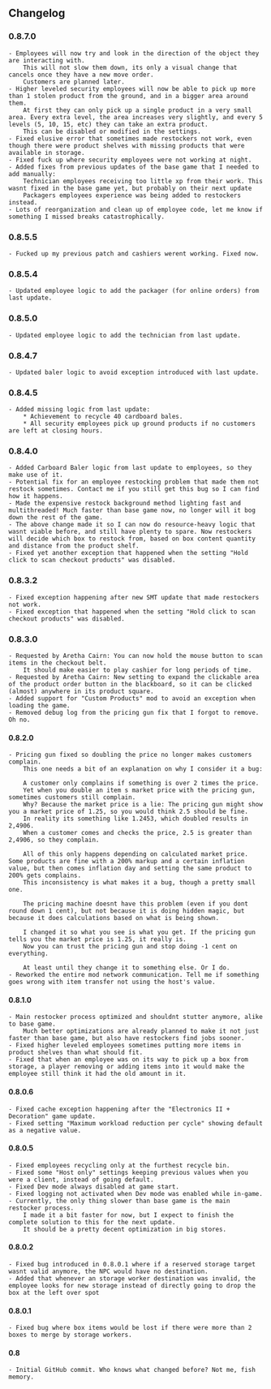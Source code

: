 ## Changelog
### 0.8.7.0
	- Employees will now try and look in the direction of the object they are interacting with. 
		This will not slow them down, its only a visual change that cancels once they have a new move order.
		Customers are planned later.
	- Higher leveled security employees will now be able to pick up more than 1 stolen product from the ground, and in a bigger area around them.
		At first they can only pick up a single product in a very small area. Every extra level, the area increases very slightly, and every 5 levels (5, 10, 15, etc) they can take an extra product.
		This can be disabled or modified in the settings.
	- Fixed elusive error that sometimes made restockers not work, even though there were product shelves with missing products that were available in storage.
	- Fixed fuck up where security employees were not working at night.
	- Added fixes from previous updates of the base game that I needed to add manually:
		Technician employees receiving too little xp from their work. This wasnt fixed in the base game yet, but probably on their next update
		Packagers employees experience was being added to restockers instead.
	- Lots of reorganization and clean up of employee code, let me know if something I missed breaks catastrophically.
### 0.8.5.5
	- Fucked up my previous patch and cashiers werent working. Fixed now.
### 0.8.5.4
	- Updated employee logic to add the packager (for online orders) from last update.
### 0.8.5.0
	- Updated employee logic to add the technician from last update.
### 0.8.4.7
	- Updated baler logic to avoid exception introduced with last update.
### 0.8.4.5
	- Added missing logic from last update: 
		* Achievement to recycle 40 cardboard bales.
		* All security employees pick up ground products if no customers are left at closing hours.
### 0.8.4.0
	- Added Carboard Baler logic from last update to employees, so they make use of it.
	- Potential fix for an employee restocking problem that made them not restock sometimes. Contact me if you still get this bug so I can find how it happens.
	- Made the expensive restock background method lighting fast and multithreaded! Much faster than base game now, no longer will it bog down the rest of the game.
	- The above change made it so I can now do resource-heavy logic that wasnt viable before, and still have plenty to spare. Now restockers will decide which box to restock from, based on box content quantity and distance from the product shelf.
	- Fixed yet another exception that happened when the setting "Hold click to scan checkout products" was disabled.
### 0.8.3.2
	- Fixed exception happening after new SMT update that made restockers not work.
	- Fixed exception that happened when the setting "Hold click to scan checkout products" was disabled.
### 0.8.3.0
	- Requested by Aretha Cairn: You can now hold the mouse button to scan items in the checkout belt.
		It should make easier to play cashier for long periods of time.
	- Requested by Aretha Cairn: New setting to expand the clickable area of the product order button in the blackboard, so it can be clicked (almost) anywhere in its product square.
	- Added support for "Custom Products" mod to avoid an exception when loading the game.
	- Removed debug log from the pricing gun fix that I forgot to remove. Oh no.
#### 0.8.2.0
	- Pricing gun fixed so doubling the price no longer makes customers complain.
		This one needs a bit of an explanation on why I consider it a bug:

		A customer only complains if something is over 2 times the price.
		Yet when you double an item s market price with the pricing gun, sometimes customers still complain. 
		Why? Because the market price is a lie: The pricing gun might show you a market price of 1.25, so you would think 2.5 should be fine. 
		In reality its something like 1.2453, which doubled results in 2,4906. 
		When a customer comes and checks the price, 2.5 is greater than 2,4906, so they complain.

		All of this only happens depending on calculated market price. Some products are fine with a 200% markup and a certain inflation value, but then comes inflation day and setting the same product to 200% gets complains.
		This inconsistency is what makes it a bug, though a pretty small one.

		The pricing machine doesnt have this problem (even if you dont round down 1 cent), but not because it is doing hidden magic, but because it does calculations based on what is being shown.
			
		I changed it so what you see is what you get. If the pricing gun tells you the market price is 1.25, it really is. 
		Now you can trust the pricing gun and stop doing -1 cent on everything.

		At least until they change it to something else. Or I do.
	- Reworked the entire mod network communication. Tell me if something goes wrong with item transfer not using the host's value.
#### 0.8.1.0
	- Main restocker process optimized and shouldnt stutter anymore, alike to base game.
		Much better optimizations are already planned to make it not just faster than base game, but also have restockers find jobs sooner.
	- Fixed higher leveled employees sometimes putting more items in product shelves than what should fit.
	- Fixed that when an employee was on its way to pick up a box from storage, a player removing or adding items into it would make the employee still think it had the old amount in it.
#### 0.8.0.6
	- Fixed cache exception happening after the "Electronics II + Decoration" game update.
	- Fixed setting "Maximum workload reduction per cycle" showing default as a negative value.
#### 0.8.0.5
	- Fixed employees recycling only at the furthest recycle bin.
	- Fixed some "Host only" settings keeping previous values when you were a client, instead of going default.
	- Fixed Dev mode always disabled at game start.
	- Fixed logging not activated when Dev mode was enabled while in-game.
	- Currently, the only thing slower than base game is the main restocker process.
		I made it a bit faster for now, but I expect to finish the complete solution to this for the next update. 
		It should be a pretty decent optimization in big stores.
#### 0.8.0.2
	- Fixed bug introduced in 0.8.0.1 where if a reserved storage target wasnt valid anymore, the NPC would have no destination.
	- Added that whenever an storage worker destination was invalid, the employee looks for new storage instead of directly going to drop the box at the left over spot
#### 0.8.0.1
	- Fixed bug where box items would be lost if there were more than 2 boxes to merge by storage workers.
#### 0.8
	- Initial GitHub commit. Who knows what changed before? Not me, fish memory.